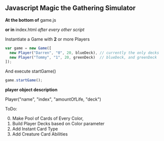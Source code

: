## Javascript Magic the Gathering Simulator


**At the bottom of** game.js

**or in** index.html *after every other script*

Instantiate a Game with **2** or more Players
```javascript
var game = new Game([
  new Player("Darren", "0", 20, blueDeck), // currently the only decks are
  new Player("Tommy", "1", 20, greenDeck)  // blueDeck, and greenDeck
]);
```
And execute startGame()
```javascript
game.startGame();
```
**player object description**

Player("name", "index", "amountOfLife, "deck")

ToDo:

  0. Make Pool of Cards of Every Color,
  1. Build Player Decks based on Color parameter
  2. Add Instant Card Type
  3. Add Creature Card Abilities
